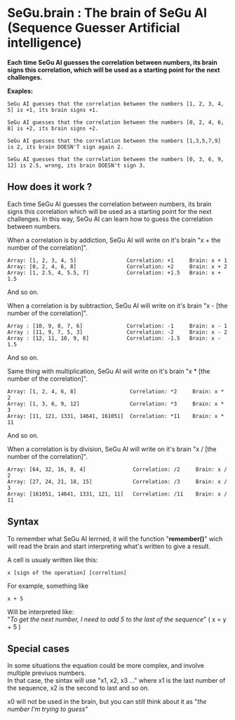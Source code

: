 # SeGu.brain : The brain of SeGu AI (Sequence Guesser Artificial intelligence)
__Each time SeGu AI guesses the correlation between numbers, its brain signs this correlation,
which will be used as a starting point for the next challenges.__

__Exaples:__

```
SeGu AI guesses that the correlation between the numbers [1, 2, 3, 4, 5] is +1, its brain signs +1.
```

```
SeGu AI guesses that the correlation between the numbers [0, 2, 4, 6, 8] is +2, its brain signs +2.
```

```
SeGu AI guesses that the correlation between the numbers [1,3,5,7,9] is 2, its brain DOESN'T sign again 2.
```

```
SeGu AI guesses that the correlation between the numbers [0, 3, 6, 9, 12] is 2.5, wrong, its brain DOESN't sign 3.
```

## How does it work ?
Each time SeGu AI guesses the correlation between numbers, its brain signs this correlation which will be used as a starting point for the next challenges. In this way, SeGu AI can learn how to guess the correlation between numbers.

When a correlation is by addiction, SeGu AI will write on it's brain "x + the number of the correlation]".
```
Array: [1, 2, 3, 4, 5]                Correlation: +1     Brain: x + 1
Array: [0, 2, 4, 6, 8]                Correlation: +2     Brain: x + 2
Array: [1, 2.5, 4, 5.5, 7]            Correlation: +1.5   Brain: x + 1.5
```
And so on.

When a correlation is by subtraction, SeGu AI will write on it's brain "x - [the number of the correlation]".
```
Array : [10, 9, 8, 7, 6]              Correlation: -1     Brain: x - 1
Array : [11, 9, 7, 5, 3]              Correlation: -2     Brain: x - 2
Array : [12, 11, 10, 9, 8]            Correlation: -1.5   Brain: x - 1.5
```
And so on.

Same thing with multiplication, SeGu AI will write on it's brain "x * [the number of the correlation]".
```
Array: [1, 2, 4, 6, 8]                 Correlation: *2     Brain: x * 2
Array: [1, 3, 6, 9, 12]                Correlation: *3     Brain: x * 3
Array: [11, 121, 1331, 14641, 161051]  Correlation: *11    Brain: x * 11
```
And so on.

When a correlation is by division, SeGu AI will write on it's brain "x / [the number of the correlation]".
```
Array: [64, 32, 16, 8, 4]               Correlation: /2     Brain: x / 2
Array: [27, 24, 21, 18, 15]             Correlation: /3     Brain: x / 3
Array: [161051, 14641, 1331, 121, 11]   Correlation: /11    Brain: x / 11
```

## Syntax
To remember what SeGu AI lerrned, it will the function "__remember()__" wich will read the brain and start interpreting what's written to give a result.

A cell is usualy written like this:
```
x [sign of the operation] [correltion] 
```
For example, something like
```
x + 5 
```
Will be interpreted like:  
"_To get the next number, I need to add 5 to the last of the sequence_" ( x = y + 5 )

## Special cases

In some situations the equation could be more complex, and involve multiple previuos numbers.  
In that case, the sintax will use "x1, x2, x3 ..."
where x1 is the last number of the sequence, x2 is 
the second to last and so on.  

x0 will not be used in the brain, but you can still think about it as "_the number I'm trying to guess_"